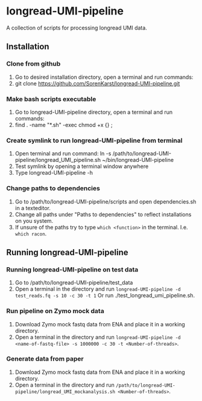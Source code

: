 # longread-UMI-pipeline
A collection of scripts for processing longread UMI data.

## Installation

### Clone from github
1. Go to desired installation directory, open a terminal and run commands:
2. git clone https://github.com/SorenKarst/longread-UMI-pipeline.git

### Make bash scripts executable
1. Go to longread-UMI-pipeline directory, open a terminal and run commands:
2. find . -name "*.sh" -exec chmod +x {} \;

### Create symlink to run longread-UMI-pipeline from terminal
1. Open terminal and run command:
   ln -s /path/to/longread-UMI-pipeline/longread_UMI_pipeline.sh ~/bin/longread-UMI-pipeline
2. Test symlink by opening a terminal window anywhere
3. Type longread-UMI-pipeline -h

### Change paths to dependencies
1. Go to /path/to/longread-UMI-pipeline/scripts and open dependencies.sh in a texteditor.
2. Change all paths under "Paths to dependencies" to reflect installations on you system.
3. If unsure of the paths try to type `which <function>` in the terminal. I.e. `which racon`.

## Running longread-UMI-pipeline

### Running longread-UMI-pipeline on test data
1. Go to /path/to/longread-UMI-pipeline/test_data
2. Open a terminal in the directory and run `longread-UMI-pipeline -d test_reads.fq -s 10 -c 30 -t 1`
   Or run ./test_longread_umi_pipeline.sh.

### Run pipeline on Zymo mock data
1. Download Zymo mock fastq data from ENA and place it in a working directory.
2. Open a terminal in the directory and run `longread-UMI-pipeline -d <name-of-fastq-file> -s 1000000 -c 30 -t <Number-of-threads>`. 

### Generate data from paper
1. Download Zymo mock fastq data from ENA and place it in a working directory.
2. Open a terminal in the directory and run `/path/to/longread-UMI-pipeline/longread_UMI_mockanalysis.sh <Number-of-threads>`. 

